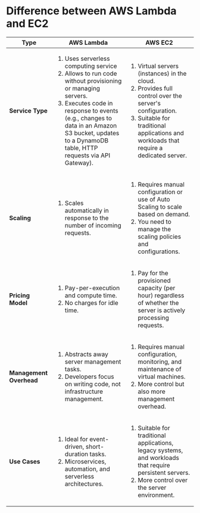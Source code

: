 # Difference between AWS Lambda and EC2

| Type |AWS Lambda | AWS EC2 |
| --- |---| --- |
| **Service Type** | <ol><li>Uses serverless computing service</li> <li> Allows to run code without provisioning or managing servers.</li> <li>Executes code in response to events (e.g., changes to data in an Amazon S3 bucket, updates to a DynamoDB table, HTTP requests via API Gateway).</li></ol> | <ol><li>Virtual servers (instances) in the cloud.</li> <li> Provides full control over the server's configuration.</li> <li> Suitable for traditional applications and workloads that require a dedicated server.</li> </ol>|
| **Scaling** | <ol><li>Scales automatically in response to the number of incoming requests.</li> | <ol> <li>Requires manual configuration or use of Auto Scaling to scale based on demand.</li><li>You need to manage the scaling policies and configurations. </li></ol>|
| **Pricing Model** | <ol><li>Pay-per-execution and compute time.</li><li>No charges for idle time.</li></ol> | <ol><li>Pay for the provisioned capacity (per hour) regardless of whether the server is actively processing requests.</li></ol> |
| **Management Overhead** | <ol><li>Abstracts away server management tasks.</li><li>Developers focus on writing code, not infrastructure management.</li></ol> | <ol><li>Requires manual configuration, monitoring, and maintenance of virtual machines.</li><li>More control but also more management overhead.</li></ol> |
| **Use Cases** |<ol><li>Ideal for event-driven, short-duration tasks.</li><li>Microservices, automation, and serverless architectures.</li></ol>  | <ol><li>Suitable for traditional applications, legacy systems, and workloads that require persistent servers.</li><li>More control over the server environment.</li></ol> |